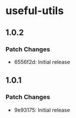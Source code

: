 # useful-utils

## 1.0.2

### Patch Changes

- 6556f2d: Initial release

## 1.0.1

### Patch Changes

- 9e93175: Initial release
